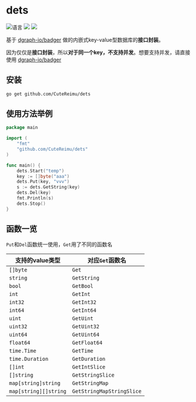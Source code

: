 # dets

![](https://img.shields.io/github/languages/top/CuteReimu/dets "语言")
[![](https://img.shields.io/github/actions/workflow/status/CuteReimu/dets/golangci-lint.yml?branch=master)](https://github.com/CuteReimu/dets/actions/workflows/golangci-lint.yml "代码分析")
[![](https://img.shields.io/github/license/CuteReimu/dets)](https://github.com/CuteReimu/dets/blob/master/LICENSE "许可协议")

基于 [dgraph-io/badger](https://github.com/dgraph-io/badger) 做的内嵌式key-value型数据库的**接口封装**。

因为仅仅是**接口封装**，所以**对于同一个key，不支持并发**。想要支持并发，请直接使用 [dgraph-io/badger](https://github.com/dgraph-io/badger)

## 安装

```bash
go get github.com/CuteReimu/dets
```

## 使用方法举例

```go
package main

import (
    "fmt"
    "github.com/CuteReimu/dets"
)

func main() {
    dets.Start("temp")
    key := []byte("aaa")
    dets.Put(key, "vvv")
    s := dets.GetString(key)
    dets.Del(key)
    fmt.Println(s)
    dets.Stop()
}
```

## 函数一览

`Put`和`Del`函数统一使用，`Get`用了不同的函数名

| 支持的value类型            | 对应`Get`函数名                | 
|-----------------------|---------------------------|
| `[]byte`              | `Get`                     |
| `string`              | `GetString`               |
| `bool`                | `GetBool`                 |
| `int`                 | `GetInt`                  |
| `int32`               | `GetInt32`                |
| `int64`               | `GetInt64`                |
| `uint`                | `GetUint`                 |
| `uint32`              | `GetUint32`               |
| `uint64`              | `GetUint64`               |
| `float64`             | `GetFloat64`              |
| `time.Time`           | `GetTime`                 |
| `time.Duration`       | `GetDuration`             |
| `[]int`               | `GetIntSlice`             |
| `[]string`            | `GetStringSlice`          |
| `map[string]string`   | `GetStringMap`            |
| `map[string][]string` | `GetStringMapStringSlice` |
